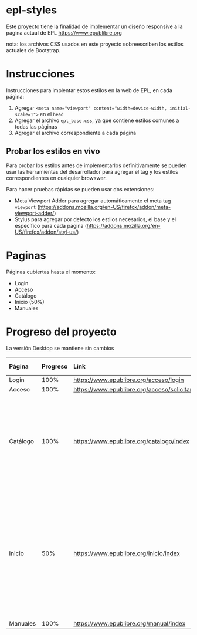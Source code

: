 # epl-styles

Este proyecto tiene la finalidad de implementar un diseño responsive a la página actual de EPL https://www.epublibre.org

nota: los archivos CSS usados en este proyecto sobreescriben los estilos actuales de Bootstrap.

# Instrucciones

Instrucciones para implentar estos estilos en la web de EPL, en cada página:

1. Agregar `<meta name="viewport" content="width=device-width, initial-scale=1">` en el `head`
2. Agregar el archivo `epl_base.css`, ya que contiene estilos comunes a todas las páginas
3. Agregar el archivo correspondiente a cada página

## Probar los estilos en vivo

Para probar los estilos antes de implementarlos definitivamente se pueden usar las herramientas del desarrollador para agregar el tag y los estilos correspondientes en cualquier browswer.

Para hacer pruebas rápidas se pueden usar dos extensiones:
- Meta Viewport Adder para agregar automáticamente el meta tag `viewport` (https://addons.mozilla.org/en-US/firefox/addon/meta-viewport-adder/)
- Stylus para agregar por defecto los estilos necesarios, el base y el específico para cada página (https://addons.mozilla.org/en-US/firefox/addon/styl-us/)

# Paginas

Páginas cubiertas hasta el momento:
- Login
- Acceso
- Catálogo
- Inicio (50%)
- Manuales

# Progreso del proyecto

La versión Desktop se mantiene sin cambios

| Página | Progreso | Link | Mobile (428px) | Tablet (810px) | Desktop (940px) |
|:---|:---|:---|:---|:---|:---|
|Login|100%|https://www.epublibre.org/acceso/login|![image](https://github.com/user-attachments/assets/3306c135-b9fc-4a01-a12c-cafd12ca3273)|![image](https://github.com/user-attachments/assets/a8e7cfc1-75be-4d95-b4c5-9b67891af66b)|![image](https://github.com/user-attachments/assets/e4ee8efa-d58d-43ae-a7ed-3d76fa0fa55b)|
|Acceso|100%|https://www.epublibre.org/acceso/solicitar|![image](https://github.com/user-attachments/assets/23fa04d8-c0c9-43b4-ac81-32fc5b917e68)|![image](https://github.com/user-attachments/assets/2e080616-f7f2-4c31-89b6-743d40aae4ea)|![image](https://github.com/user-attachments/assets/3b0950cf-38f8-43cd-a4c3-b85c819f99c5)|
|Catálogo|100%|https://www.epublibre.org/catalogo/index|<img src="https://github.com/user-attachments/assets/9be60ed7-50a6-486f-9b96-92f04e076556" height="250">|![image](https://github.com/user-attachments/assets/512d2e63-b4e7-4ef7-818a-96112fa2174d)|![image](https://github.com/user-attachments/assets/9578d1e6-8608-4422-9b95-baeee64b1ca1)|
|Inicio|50%|https://www.epublibre.org/inicio/index|<img src="https://github.com/user-attachments/assets/33f83e46-ed54-42fa-b994-d39c83386b41" height="350">|<img src="https://github.com/user-attachments/assets/bd461d9a-592b-4faf-9548-8e68f0a3a516" height="350">|![image](https://github.com/user-attachments/assets/afaf23af-ad0d-4c33-876a-369897fe7e53)|
|Manuales|100%|https://www.epublibre.org/manual/index|![image](https://github.com/user-attachments/assets/0ac96d15-4c69-4d7d-8d9d-6b74cd919a2b)|![image](https://github.com/user-attachments/assets/c7ebfb95-7ab4-46d2-a900-c71c4e3519d2)|![image](https://github.com/user-attachments/assets/8fb51fd3-1353-4929-a481-0a6f35fb807d)|
